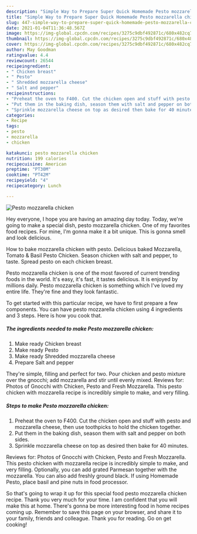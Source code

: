```yaml
---
description: "Simple Way to Prepare Super Quick Homemade Pesto mozzarella chicken"
title: "Simple Way to Prepare Super Quick Homemade Pesto mozzarella chicken"
slug: 447-simple-way-to-prepare-super-quick-homemade-pesto-mozzarella-chicken
date: 2021-01-04T11:36:48.567Z
image: https://img-global.cpcdn.com/recipes/3275c9dbf492871c/680x482cq70/pesto-mozzarella-chicken-recipe-main-photo.jpg
thumbnail: https://img-global.cpcdn.com/recipes/3275c9dbf492871c/680x482cq70/pesto-mozzarella-chicken-recipe-main-photo.jpg
cover: https://img-global.cpcdn.com/recipes/3275c9dbf492871c/680x482cq70/pesto-mozzarella-chicken-recipe-main-photo.jpg
author: May Goodman
ratingvalue: 4.4
reviewcount: 26544
recipeingredient:
- " Chicken breast"
- " Pesto"
- " Shredded mozzarella cheese"
- " Salt and pepper"
recipeinstructions:
- "Preheat the oven to F400. Cut the chicken open and stuff with pesto and mozzarella cheese, then use toothpicks to hold the chicken together."
- "Put them in the baking dish, season them with salt and pepper on both sides."
- "Sprinkle mozzarella cheese on top as desired then bake for 40 minutes."
categories:
- Recipe
tags:
- pesto
- mozzarella
- chicken

katakunci: pesto mozzarella chicken 
nutrition: 199 calories
recipecuisine: American
preptime: "PT30M"
cooktime: "PT42M"
recipeyield: "4"
recipecategory: Lunch

---
```



![Pesto mozzarella chicken](https://img-global.cpcdn.com/recipes/3275c9dbf492871c/680x482cq70/pesto-mozzarella-chicken-recipe-main-photo.jpg)

Hey everyone, I hope you are having an amazing day today. Today, we're going to make a special dish, pesto mozzarella chicken. One of my favorites food recipes. For mine, I'm gonna make it a bit unique. This is gonna smell and look delicious.

How to bake mozzarella chicken with pesto. Delicious baked Mozzarella, Tomato &amp; Basil Pesto Chicken. Season chicken with salt and pepper, to taste. Spread pesto on each chicken breast.

Pesto mozzarella chicken is one of the most favored of current trending foods in the world. It's easy, it's fast, it tastes delicious. It is enjoyed by millions daily. Pesto mozzarella chicken is something which I've loved my entire life. They're fine and they look fantastic.


To get started with this particular recipe, we have to first prepare a few components. You can have pesto mozzarella chicken using 4 ingredients and 3 steps. Here is how you cook that.

<!--inarticleads1-->

##### The ingredients needed to make Pesto mozzarella chicken:

1. Make ready  Chicken breast
1. Make ready  Pesto
1. Make ready  Shredded mozzarella cheese
1. Prepare  Salt and pepper


They&#39;re simple, filling and perfect for two. Pour chicken and pesto mixture over the gnocchi; add mozzarella and stir until evenly mixed. Reviews for: Photos of Gnocchi with Chicken, Pesto and Fresh Mozzarella. This pesto chicken with mozzarella recipe is incredibly simple to make, and very filling. 

<!--inarticleads2-->

##### Steps to make Pesto mozzarella chicken:

1. Preheat the oven to F400. Cut the chicken open and stuff with pesto and mozzarella cheese, then use toothpicks to hold the chicken together.
1. Put them in the baking dish, season them with salt and pepper on both sides.
1. Sprinkle mozzarella cheese on top as desired then bake for 40 minutes.


Reviews for: Photos of Gnocchi with Chicken, Pesto and Fresh Mozzarella. This pesto chicken with mozzarella recipe is incredibly simple to make, and very filling. Optionally, you can add grated Parmesan together with the mozzarella. You can also add freshly ground black. If using Homemade Pesto, place basil and pine nuts in food processor. 

So that's going to wrap it up for this special food pesto mozzarella chicken recipe. Thank you very much for your time. I am confident that you will make this at home. There's gonna be more interesting food in home recipes coming up. Remember to save this page on your browser, and share it to your family, friends and colleague. Thank you for reading. Go on get cooking!

